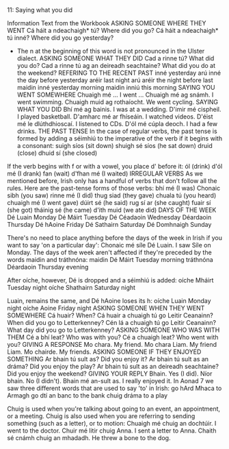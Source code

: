11: Saying what you did

Information Text from the Workbook
ASKING SOMEONE WHERE THEY WENT
Cá háit a ndeachaigh* tú? Where did you go?
Cá háit a ndeachaigh* tú inné? Where did you go yesterday?
* The n at the beginning of this word is not pronounced in the Ulster dialect.
ASKING SOMEONE WHAT THEY DID
Cad a rinne tú? What did you do?
Cad a rinne tú ag an deireadh seachtaine? What did you do at the weekend?
REFERING TO THE RECENT PAST
inné yesterday
arú inné the day before yesterday
aréir last night
arú aréir the night before last
maidin inné yesterday morning
maidin inniú this morning
SAYING YOU WENT SOMEWHERE
Chuaigh mé ... I went ...
Chuaigh mé ag snámh. I went swimming.
Chuaigh muid ag rothaíocht. We went cycling.
SAYING WHAT YOU DID
Bhí mé ag bainis. I was at a wedding.
D'imir mé cispheil. I played basketball.
D'amharc mé ar fhíseáin. I watched videos.
D'éist mé le dlúthdhioscaí. I listened to CDs.
D'ól mé cúpla deoch. I had a few drinks.
THE PAST TENSE
In the case of regular verbs, the past tense is formed by adding a séimhiú to the imperative of the verb if it begins with a consonant:
suigh síos (sit down)	shuigh sé síos (he sat down)
druid (close)	dhuid sí (she closed)

If the verb begins with f or with a vowel, you place d' before it:
ól (drink)	d'ól mé (I drank)
fan (wait)	d'fhan mé (I waited)
IRREGULAR VERBS
As we mentioned before, Irish only has a handful of verbs that don't follow all the rules. Here are the past-tense forms of those verbs:
bhí mé (I was)	Chonaic sibh (you saw)
rinne mé (I did)	thug siad (they gave)
chuala tú (you heard)	chuaigh mé (I went gave)
dúirt sé (he said)	rug sí ar (she caught)
fuair sí (she got)	tháinig sé (he came)
d'ith muid (we ate did)	
DAYS OF THE WEEK
Dé Luain	Monday
Dé Máirt	Tuesday
Dé Céadaoin	Wednesday
Déardaoin	Thursday
Dé hAoine	Friday
Dé Sathairn	Saturday
Dé Domhnaigh	Sunday

There's no need to place anything before the days of the week in Irish if you want to say 'on a particular day':
Chonaic mé síle Dé Luain. I saw Síle on Monday.
The days of the week aren't affected if they're preceded by the words maidin and tráthnóna:
maidin Dé Máirt	Tuesday morning
tráthnóna Déardaoin	Thursday evening

After oíche, however, Dé is dropped and a séimhiú is added:
oíche Mháirt	Tuesday night
oíche Shathairn	Saturday night

Luain, remains the same, and Dé hAoine loses its h:
oíche Luain	Monday night
oíche Aoine	Friday night
ASKING SOMEONE WHEN THEY WENT SOMEWHERE
Cá huair? When?
Cá huair a chuaigh tú go Leitir Ceanainn? When did you go to Letterkenney?
Cén lá a chuaigh tú go Leitir Ceanainn? What day did you go to Letterkenney?
ASKING SOMEONE WHO WAS WITH THEM
Cé a bhí leat? Who was with you?
Cé a chuaigh leat? Who went with you?
GIVING A RESPONSE
Mo chara. My friend.
Mo chara Liam. My friend Liam.
Mo chairde. My friends.
ASKING SOMEONE IF THEY ENJOYED SOMETHING
Ar bhain tú sult as? Did you enjoy it?
Ar bhain tú sult as an dráma? Did you enjoy the play?
Ar bhain tú sult as an deireadh seachtaine? Did you enjoy the weekend?
GIVING YOUR REPLY
Bhain. Yes (I did).
Níor bhain. No (I didn't).
Bhain mé an-sult as. I really enjoyed it.
In Aonad 7 we saw three different words that are used to say 'to' in Irish:
go hArd Mhaca	to Armagh
go dtí an banc	to the bank
chuig dráma	to a play

Chuig is used when you're talking about going to an event, an appointment, or a meeting. Chuig is also used when you are referring to sending something (such as a letter), or to motion:
Chuaigh mé chuig an dochtúir.	I went to the doctor.
Chuir mé litir chuig Anna.	I sent a letter to Anna.
Chaith sé cnámh chuig an mhadadh.	He threw a bone to the dog.
